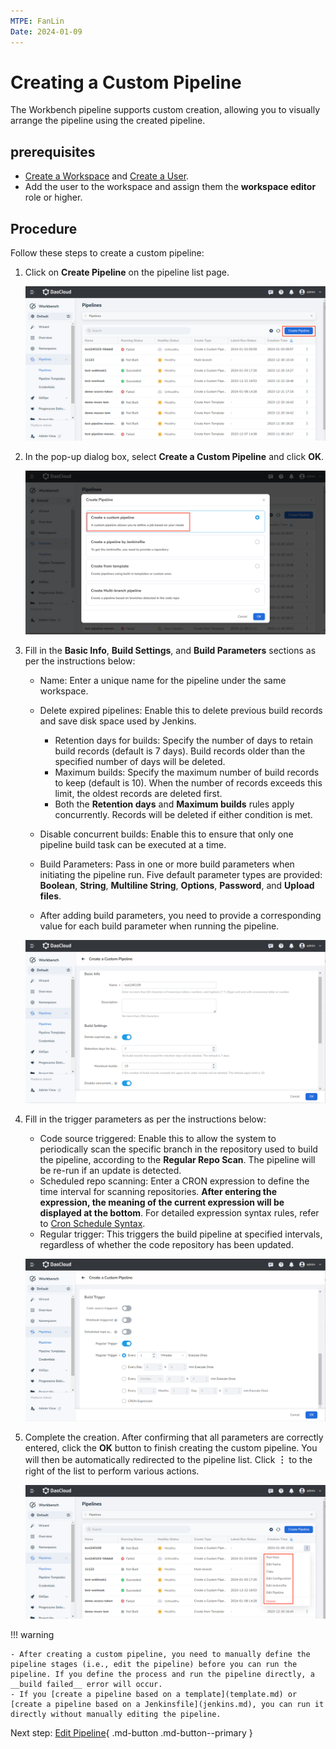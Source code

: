 ```yaml
---
MTPE: FanLin
Date: 2024-01-09
---
```


# Creating a Custom Pipeline

The Workbench pipeline supports custom creation, allowing you to visually arrange the pipeline using the created pipeline.

## prerequisites

- [Create a Workspace](../../../../ghippo/user-guide/workspace/workspace.md) and [Create a User](../../../../ghippo/user-guide/access-control/user.md).
- Add the user to the workspace and assign them the __workspace editor__ role or higher.

## Procedure

Follow these steps to create a custom pipeline:

1. Click on __Create Pipeline__ on the pipeline list page.

    ![Create Pipeline](../../../images/createpipelinbutton.png)

2. In the pop-up dialog box, select __Create a Custom Pipeline__ and click __OK__.

    ![Select Type](../../../images/custom01.png)

3. Fill in the __Basic Info__, __Build Settings__, and __Build Parameters__ sections as per the instructions below:

    - Name: Enter a unique name for the pipeline under the same workspace.
    - Delete expired pipelines: Enable this to delete previous build records and save disk space used by Jenkins.

        - Retention days for builds: Specify the number of days to retain build records (default is 7 days). Build records older than the specified number of days will be deleted.
        - Maximum builds: Specify the maximum number of build records to keep (default is 10). When the number of records exceeds this limit, the oldest records are deleted first.
        - Both the __Retention days__ and __Maximum builds__ rules apply concurrently. Records will be deleted if either condition is met.

    - Disable concurrent builds: Enable this to ensure that only one pipeline build task can be executed at a time.
    - Build Parameters: Pass in one or more build parameters when initiating the pipeline run. Five default parameter types are provided: __Boolean__, __String__, __Multiline String__, __Options__, __Password__, and __Upload files__.
    - After adding build parameters, you need to provide a corresponding value for each build parameter when running the pipeline.

    ![Basic Info](../../../images/custom02.png)

4. Fill in the trigger parameters as per the instructions below:

    - Code source triggered: Enable this to allow the system to periodically scan the specific branch in the repository used to build the pipeline, according to the __Regular Repo Scan__. The pipeline will be re-run if an update is detected.
    - Scheduled repo scanning: Enter a CRON expression to define the time interval for scanning repositories. **After entering the expression, the meaning of the current expression will be displayed at the bottom**. For detailed expression syntax rules, refer to [Cron Schedule Syntax](https://kubernetes.io/docs/concepts/workloads/controllers/cron-jobs/#cron-schedule-syntax).
    - Regular trigger: This triggers the build pipeline at specified intervals, regardless of whether the code repository has been updated.

    ![Build Trigger](../../../images/custom03.png)

5. Complete the creation. After confirming that all parameters are correctly entered, click the __OK__ button to finish creating the custom pipeline. You will then be automatically redirected to the pipeline list. Click __︙__ to the right of the list to perform various actions.

    ![Successfully Created](../../../images/pipeline05.png)

!!! warning

    - After creating a custom pipeline, you need to manually define the pipeline stages (i.e., edit the pipeline) before you can run the pipeline. If you define the process and run the pipeline directly, a __build failed__ error will occur.
    - If you [create a pipeline based on a template](template.md) or [create a pipeline based on a Jenkinsfile](jenkins.md), you can run it directly without manually editing the pipeline.

Next step: [Edit Pipeline](../edit.md){ .md-button .md-button--primary }
